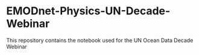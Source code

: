 # EMODnet-Physics-UN-Decade-Webinar
This repository contains the notebook used for the UN Ocean Data Decade Webinar
